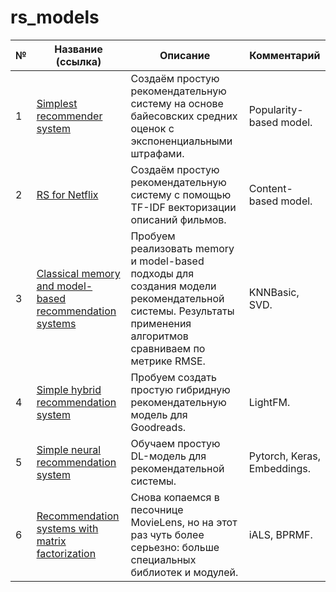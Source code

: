 # rs_models

|№|Название (ссылка)|Описание|Комментарий|
|-|-|-|-|
|1|[Simplest recommender system](https://github.com/khav-i/rs_models/blob/master/Simplest%20recommender%20system/README.md)|Создаём простую рекомендательную систему на основе байесовских средних оценок с экспоненциальными штрафами.|Popularity-based model.|
|2|[RS for Netflix](https://github.com/khav-i/rs_models/blob/master/Content-based%20recommendation%20system%20for%20Netflix/README.md)|Создаём простую рекомендательную систему с помощью TF-IDF векторизации описаний фильмов.|Content-based model.|
|3|[Classical memory and model-based recommendation systems](https://github.com/khav-i/rs_models/blob/master/Classical%20memory%20and%20model-based%20recommendation%20systems/README.md)|Пробуем реализовать memory и model-based подходы для создания модели рекомендательной системы. Результаты применения алгоритмов сравниваем по метрике RMSE.|KNNBasic, SVD.|
|4|[Simple hybrid recommendation system](https://github.com/khav-i/rs_models/blob/master/Simple%20hybrid%20recommendation%20system/README.md)|Пробуем создать простую гибридную рекомендательную модель для Goodreads.|LightFM.|
|5|[Simple neural recommendation system](https://github.com/khav-i/rs_models/blob/master/Simple%20neural%20recommendation%20system/README.md)|Обучаем простую DL-модель для рекомендательной системы.|Pytorch, Keras, Embeddings.|
|6|[Recommendation systems with matrix factorization](https://github.com/khav-i/rs_models/blob/master/Recommendation%20systems%20with%20matrix%20factorization/README.md)|Снова копаемся в песочнице MovieLens, но на этот раз чуть более серьезно: больше специальных библиотек и модулей.|iALS, BPRMF.|
